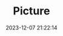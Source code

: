 ---
weight: 1
images:
- /images/edited/93.jpeg
title: Picture
date: 2023-12-07 21:22:14
tags: [luminarneo,work,ILCE7M3,70.0,person]
---